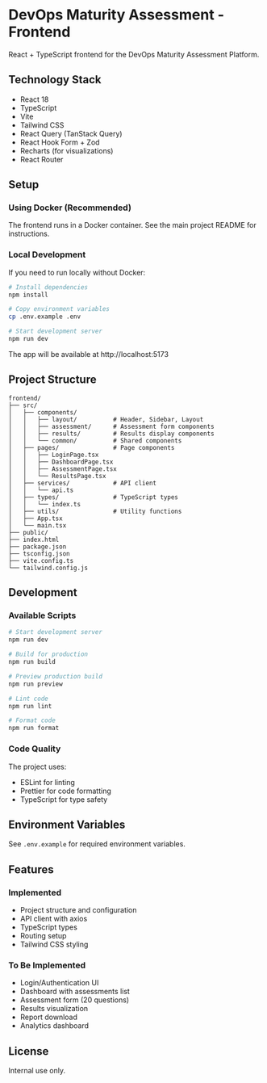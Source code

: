 # DevOps Maturity Assessment - Frontend

React + TypeScript frontend for the DevOps Maturity Assessment Platform.

## Technology Stack

- React 18
- TypeScript
- Vite
- Tailwind CSS
- React Query (TanStack Query)
- React Hook Form + Zod
- Recharts (for visualizations)
- React Router

## Setup

### Using Docker (Recommended)

The frontend runs in a Docker container. See the main project README for instructions.

### Local Development

If you need to run locally without Docker:

```bash
# Install dependencies
npm install

# Copy environment variables
cp .env.example .env

# Start development server
npm run dev
```

The app will be available at http://localhost:5173

## Project Structure

```
frontend/
├── src/
│   ├── components/
│   │   ├── layout/          # Header, Sidebar, Layout
│   │   ├── assessment/      # Assessment form components
│   │   ├── results/         # Results display components
│   │   └── common/          # Shared components
│   ├── pages/               # Page components
│   │   ├── LoginPage.tsx
│   │   ├── DashboardPage.tsx
│   │   ├── AssessmentPage.tsx
│   │   └── ResultsPage.tsx
│   ├── services/            # API client
│   │   └── api.ts
│   ├── types/               # TypeScript types
│   │   └── index.ts
│   ├── utils/               # Utility functions
│   ├── App.tsx
│   └── main.tsx
├── public/
├── index.html
├── package.json
├── tsconfig.json
├── vite.config.ts
└── tailwind.config.js
```

## Development

### Available Scripts

```bash
# Start development server
npm run dev

# Build for production
npm run build

# Preview production build
npm run preview

# Lint code
npm run lint

# Format code
npm run format
```

### Code Quality

The project uses:
- ESLint for linting
- Prettier for code formatting
- TypeScript for type safety

## Environment Variables

See `.env.example` for required environment variables.

## Features

### Implemented
- Project structure and configuration
- API client with axios
- TypeScript types
- Routing setup
- Tailwind CSS styling

### To Be Implemented
- Login/Authentication UI
- Dashboard with assessments list
- Assessment form (20 questions)
- Results visualization
- Report download
- Analytics dashboard

## License

Internal use only.
